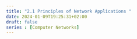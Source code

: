 ```yaml
---
title: "2.1 Principles of Network Applications "
date: 2024-01-09T19:25:31+02:00
draft: false
series : [Computer Networks]
---
```


